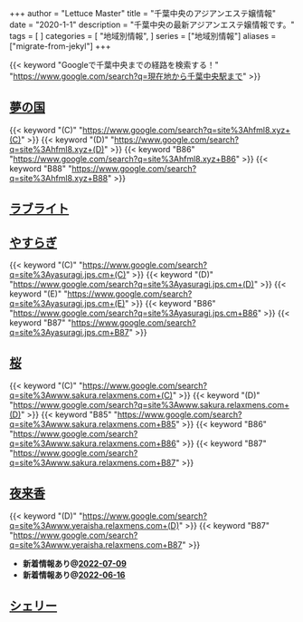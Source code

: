 +++
author = "Lettuce Master"
title = "千葉中央のアジアンエステ嬢情報"
date = "2020-1-1"
description = "千葉中央の最新アジアンエステ嬢情報です。"
tags = [
]
categories = [
    "地域別情報",
]
series = ["地域別情報"]
aliases = ["migrate-from-jekyl"]
+++

{{< keyword "Googleで千葉中央までの経路を検索する！" "https://www.google.com/search?q=現在地から千葉中央駅まで" >}}

## [夢の国](http://hfml8.xyz/)
{{< keyword "(C)" "https://www.google.com/search?q=site%3Ahfml8.xyz+(C)" >}} {{< keyword "(D)" "https://www.google.com/search?q=site%3Ahfml8.xyz+(D)" >}} {{< keyword "B86" "https://www.google.com/search?q=site%3Ahfml8.xyz+B86" >}} {{< keyword "B88" "https://www.google.com/search?q=site%3Ahfml8.xyz+B88" >}} 

## [ラブライト](http://love-light.work/)


## [やすらぎ](https://yasuragi.jps.cm/)
{{< keyword "(C)" "https://www.google.com/search?q=site%3Ayasuragi.jps.cm+(C)" >}} {{< keyword "(D)" "https://www.google.com/search?q=site%3Ayasuragi.jps.cm+(D)" >}} {{< keyword "(E)" "https://www.google.com/search?q=site%3Ayasuragi.jps.cm+(E)" >}} {{< keyword "B86" "https://www.google.com/search?q=site%3Ayasuragi.jps.cm+B86" >}} {{< keyword "B87" "https://www.google.com/search?q=site%3Ayasuragi.jps.cm+B87" >}} 

## [桜](http://www.sakura.relaxmens.com/)
{{< keyword "(C)" "https://www.google.com/search?q=site%3Awww.sakura.relaxmens.com+(C)" >}} {{< keyword "(D)" "https://www.google.com/search?q=site%3Awww.sakura.relaxmens.com+(D)" >}} {{< keyword "B85" "https://www.google.com/search?q=site%3Awww.sakura.relaxmens.com+B85" >}} {{< keyword "B86" "https://www.google.com/search?q=site%3Awww.sakura.relaxmens.com+B86" >}} {{< keyword "B87" "https://www.google.com/search?q=site%3Awww.sakura.relaxmens.com+B87" >}} 

## [夜来香](http://www.yeraisha.relaxmens.com/)
{{< keyword "(D)" "https://www.google.com/search?q=site%3Awww.yeraisha.relaxmens.com+(D)" >}} {{< keyword "B87" "https://www.google.com/search?q=site%3Awww.yeraisha.relaxmens.com+B87" >}} 

- **新着情報あり@[2022-07-09](/post/2022-07-09)**
- **新着情報あり@[2022-06-16](/post/2022-06-16)**
## [シェリー](http://cherie.mensest.work/)


